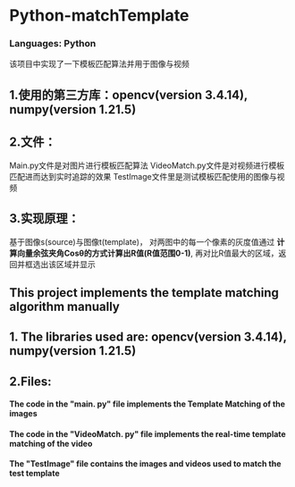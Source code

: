 # Python-matchTemplate
### Languages: Python

该项目中实现了一下模板匹配算法并用于图像与视频
## 1.使用的第三方库：opencv(version 3.4.14), numpy(version 1.21.5)
## 2.文件：
Main.py文件是对图片进行模板匹配算法
VideoMatch.py文件是对视频进行模板匹配进而达到实时追踪的效果
TestImage文件里是测试模板匹配使用的图像与视频
## 3.实现原理：
基于图像s(source)与图像t(template)，
对两图中的每一个像素的灰度值通过 **计算向量余弦夹角Cosθ的方式计算出R值(R值范围0-1)**, 再对比R值最大的区域，返回并框选出该区域并显示


## This project implements the template matching algorithm manually
## 1. The libraries used are: opencv(version 3.4.14), numpy(version 1.21.5)
## 2.Files: 
#### The code in the "main. py" file implements the Template Matching of the images
#### The code in the "VideoMatch. py" file implements the real-time template matching of the video
#### The "TestImage" file contains the images and videos used to match the test template
